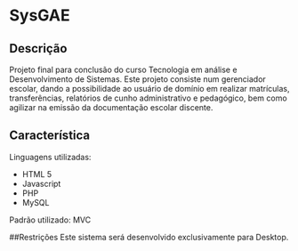 # SysGAE


## Descrição
Projeto final para conclusão do curso Tecnologia em análise e Desenvolvimento de Sistemas.
Este projeto consiste num gerenciador escolar, dando a possibilidade ao usuário de domínio em realizar matrículas, transferências, relatórios de cunho administrativo e pedagógico, bem como agilizar na emissão da documentação escolar discente.

## Característica
Linguagens utilizadas:
* HTML 5
* Javascript
* PHP
* MySQL

Padrão utilizado: MVC

##Restrições
Este sistema será desenvolvido exclusivamente para Desktop.
